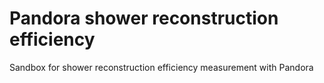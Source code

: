 # Pandora shower reconstruction efficiency
Sandbox for shower reconstruction efficiency measurement with Pandora
